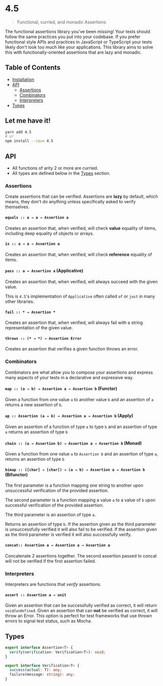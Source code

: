 # 4.5

> Functional, curried, and monadic Assertions

The functional assertions library you've been missing!
Your tests should follow the same practices you put into your codebase.
If you prefer functional style APIs and practices in JavaScript or TypeScript
your tests likely don't look too much like your applications. This library aims
to solve this with functionally-oriented assertions that are lazy and monadic.

## Table of Contents

- [Installation](#let-me-have-it)
- [API](#api)
  - [Assertions](#assertions)
  - [Combinators](#combinators)
  - [Interpreters](#interpreters)
- [Types](#types)

## Let me have it!
```sh
yarn add 4.5
# or
npm install --save 4.5
```

## API

- All functions of arity 2 or more are curried.
- All types are defined below in the [Types](#types) section.

### Assertions

Create assertions that can be verified. Assertions are **lazy** by default, which
means, they don't *do* anything unless specifically asked to verify themselves.

#### `equals :: a → a → Assertion a`

Creates an assertion that, when verified, will check **value** equality of
items, including deep equality of objects or arrays.

#### `is :: a → a → Assertion a`

Creates an assertion that, when verified, will check **reference** equality of
items.

#### `pass :: a → Assertion a` (Applicative)

Creates an assertion that, when verified, will always succeed with the given
value.

This is `4.5`'s implementation of `Applicative` often called `of` or `just`
in many other libraries.

#### `fail :: * → Assertion *`

Creates an assertion that, when verified, will always fail with a string
representation of the given value.

#### `throws :: (* → *) → Assertion Error`

Creates an assertion that verifies a given function throws an error.

### Combinators

Combinators are what allow you to compose your assertions and express many
aspects of your tests in a declarative and expressive way.

#### `map :: (a → b) → Assertion a → Assertion b` (Functor)

Given a function from one value `a` to another value `b` and an assertion
of `a` returns a new assertion of `b`.

#### `ap :: Assertion (a → b) → Assertion a → Assertion b` (Apply)

Given an assertion of a function of type `a` to type `b` and an assertion of
type `a` returns an assertion of type `b`

#### `chain :: (a → Assertion b) → Assertion a → Assertion b` (Monad)

Given a function from one value `a` to `Assertion b` and an assertion of type `a`,
returns an assertion of type `b`

#### `bimap :: ([char] → [char]) → (a → b) → Assertion a → Assertion b` (Bifunctor)

The first parameter is a function mapping one string to another upon unsuccessful
verification of the provided assertion.

The second parameter is a function mapping a value `a` to a value of `b` upon
successful verification of the provided assertion.

The third parameter is an assertion of type `a`.

Returns an assertion of type `b`. If the assertion given as the third parameter
is unsuccessfully verified it will also fail to be verified. If the assertion
given as the third parameter is verified it will also successfully verify.

#### `concat:: Assertion a → Assertion a → Assertion a`

Concatenate 2 assertions together. The second assertion passed to concat
will not be verified if the first assertion failed.

### Interpreters

Interpreters are functions that *verify* assertions.

#### `assert :: Assertion a → unit`

Given an assertion that can be successfully verified as correct, it will return
`void`/`undefined`. Given an assertion that can **not** be verified as correct,
it will throw an Error. This option is perfect for test frameworks that use
thrown errors to signal test status, such as Mocha.

## Types

```typescript
export interface Assertion<T> {
  verify(verification: Verification<T>): void;
}

export interface Verification<T> {
  success(actual: T): any;
  failure(message: string): any;
}
```